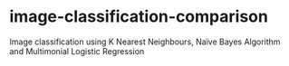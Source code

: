 # image-classification-comparison
 Image classification using K Nearest Neighbours, Naïve Bayes Algorithm and Multimonial Logistic Regression

